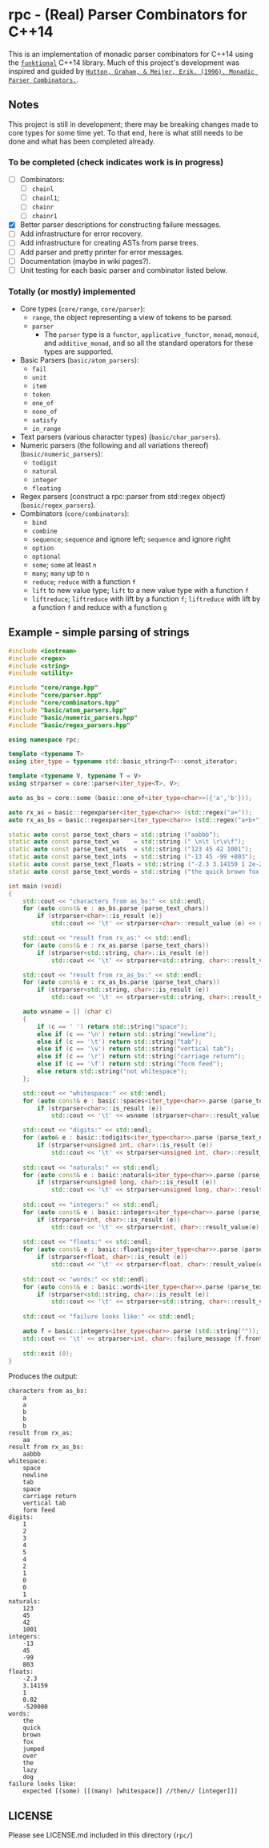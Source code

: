 # rpc - (Real) Parser Combinators for C++14

This is an implementation of monadic parser combinators for C++14 using the
[`funktional`](https://github.com/daltonwoodard/funktional) C++14 library.
Much of this project's development was inspired and guided by [`Hutton, Graham, & Meijer, Erik. (1996). Monadic Parser
Combinators.`](http://www.cs.nott.ac.uk/~pszgmh/monparsing.pdf).

## Notes

This project is still in development; there may be breaking changes made to core types for some time yet.
To that end, here is what still needs to be done and what has been completed already.

### To be completed (check indicates work is in progress)
- [ ] Combinators:
    - [ ] `chainl`
    - [ ] `chainl1`;
    - [ ] `chainr`
    - [ ] `chainr1`
- [x] Better parser descriptions for constructing failure messages.
- [ ] Add infrastructure for error recovery.
- [ ] Add infrastructure for creating ASTs from parse trees.
- [ ] Add parser and pretty printer for error messages.
- [ ] Documentation (maybe in wiki pages?).
- [ ] Unit testing for each basic parser and combinator listed below.

### Totally (or mostly) implemented
- Core types (`core/range`, `core/parser`):
    - `range`, the object representing a view of tokens to be parsed.
    - `parser`
        - The `parser` type is a `functor`, `applicative_functor`, `monad`, `monoid`, and `additive_monad`,
        and so all the standard operators for these types are supported.
- Basic Parsers (`basic/atom_parsers`):
    - `fail`
    - `unit`
    - `item`
    - `token`
    - `one_of`
    - `none_of`
    - `satisfy`
    - `in_range`
- Text parsers (various character types) (`basic/char_parsers`).
- Numeric parsers (the following and all variations thereof) (`basic/numeric_parsers`):
    - `todigit`
    - `natural`
    - `integer`
    - `floating`
- Regex parsers (construct a rpc::parser from std::regex object) (`basic/regex_parsers`).
- Combinators (`core/combinators`):
    - `bind`
    - `combine`
    - `sequence`; `sequence` and ignore left; `sequence` and ignore right
    - `option`
    - `optional`
    - `some`; `some` at least `n`
    - `many`; `many` up to `n`
    - `reduce`; `reduce` with a function `f`
    - `lift` to new value type; `lift` to a new value type with a function `f`
    - `liftreduce`; `liftreduce` with lift by a function `f`; `liftreduce` with lift by a function `f` and reduce
      with a function `g`

## Example - simple parsing of strings

```c++
#include <iostream>
#include <regex>
#include <string>
#include <utility>

#include "core/range.hpp"
#include "core/parser.hpp"
#include "core/combinators.hpp"
#include "basic/atom_parsers.hpp"
#include "basic/numeric_parsers.hpp"
#include "basic/regex_parsers.hpp"

using namespace rpc;

template <typename T>
using iter_type = typename std::basic_string<T>::const_iterator;

template <typename V, typename T = V>
using strparser = core::parser<iter_type<T>, V>;

auto as_bs = core::some (basic::one_of<iter_type<char>>({'a','b'}));

auto rx_as = basic::regexparser<iter_type<char>> (std::regex("a+"));
auto rx_as_bs = basic::regexparser<iter_type<char>> (std::regex("a+b+"));

static auto const parse_text_chars = std::string ("aabbb");
static auto const parse_text_ws    = std::string (" \n\t \r\v\f");
static auto const parse_text_nats  = std::string ("123 45 42 1001");
static auto const parse_text_ints  = std::string ("-13 45 -99 +803");
static auto const parse_text_floats = std::string ("-2.3 3.14159 1 2e-2 -5.2E5");
static auto const parse_text_words = std::string ("the quick brown fox jumped over the lazy dog");

int main (void)
{
    std::cout << "characters from as_bs:" << std::endl; 
    for (auto const& e : as_bs.parse (parse_text_chars))
        if (strparser<char>::is_result (e))
            std::cout << '\t' << strparser<char>::result_value (e) << std::endl;

    std::cout << "result from rx_as:" << std::endl; 
    for (auto const& e : rx_as.parse (parse_text_chars))
        if (strparser<std::string, char>::is_result (e))
            std::cout << '\t' << strparser<std::string, char>::result_value (e) << std::endl;

    std::cout << "result from rx_as_bs:" << std::endl; 
    for (auto const& e : rx_as_bs.parse (parse_text_chars))
        if (strparser<std::string, char>::is_result (e))
            std::cout << '\t' << strparser<std::string, char>::result_value (e) << std::endl;

    auto wsname = [] (char c)
    {
        if (c == ' ') return std::string("space");
        else if (c == '\n') return std::string("newline");
        else if (c == '\t') return std::string("tab");
        else if (c == '\v') return std::string("vertical tab");
        else if (c == '\r') return std::string("carriage return");
        else if (c == '\f') return std::string("form feed");
        else return std::string("not whitespace"); 
    };

    std::cout << "whitespace:" << std::endl;
    for (auto const& e : basic::spaces<iter_type<char>>.parse (parse_text_ws))
        if (strparser<char>::is_result (e))
            std::cout << '\t' << wsname (strparser<char>::result_value (e)) << std::endl;

    std::cout << "digits:" << std::endl;
    for (auto& e : basic::todigits<iter_type<char>>.parse (parse_text_nats))
        if (strparser<unsigned int, char>::is_result (e))
            std::cout << '\t' << strparser<unsigned int, char>::result_value(e) << std::endl;
   
    std::cout << "naturals:" << std::endl;
    for (auto const& e : basic::naturals<iter_type<char>>.parse (parse_text_nats))
        if (strparser<unsigned long, char>::is_result (e))
            std::cout << '\t' << strparser<unsigned long, char>::result_value(e) << std::endl;
    
    std::cout << "integers:" << std::endl;
    for (auto const& e : basic::integers<iter_type<char>>.parse (parse_text_ints))
        if (strparser<int, char>::is_result (e))
            std::cout << '\t' << strparser<int, char>::result_value(e) << std::endl;
 
    std::cout << "floats:" << std::endl;
    for (auto const& e : basic::floatings<iter_type<char>>.parse (parse_text_floats))
        if (strparser<float, char>::is_result (e))
            std::cout << '\t' << strparser<float, char>::result_value(e) << std::endl;
 
    std::cout << "words:" << std::endl;
    for (auto const& e : basic::words<iter_type<char>>.parse (parse_text_words))
        if (strparser<std::string, char>::is_result (e))
            std::cout << '\t' << strparser<std::string, char>::result_value(e) << std::endl;
 
    std::cout << "failure looks like:" << std::endl;

    auto f = basic::integers<iter_type<char>>.parse (std::string(""));
    std::cout << '\t' << strparser<int, char>::failure_message (f.front()) << std::endl;
   
    std::exit (0);
}
```

Produces the output:
```
characters from as_bs:
    a
    a
    b
    b
    b
result from rx_as:
    aa
result from rx_as_bs:
    aabbb
whitespace:
    space
    newline
    tab
    space
    carriage return
    vertical tab
    form feed
digits:
    1
    2
    3
    4
    5
    4
    2
    1
    0
    0
    1
naturals:
    123
    45
    42
    1001
integers:
    -13
    45
    -99
    803
floats:
    -2.3
    3.14159
    1
    0.02
    -520000
words:
    the
    quick
    brown
    fox
    jumped
    over
    the
    lazy
    dog
failure looks like:
    expected [(some) [[(many) [whitespace]] //then// [integer]]]
```

## LICENSE

Please see LICENSE.md included in this directory (`rpc/`)

